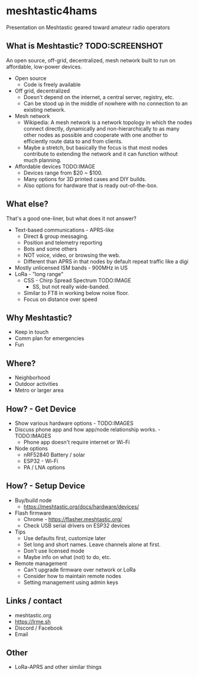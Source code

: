 # meshtastic4hams
Presentation on Meshtastic geared toward amateur radio operators

## What is Meshtastic? TODO:SCREENSHOT
An open source, off-grid, decentralized, mesh network built to run on affordable, low-power devices.

* Open source
    * Code is freely available
* Off grid, decentralized
    * Doesn't depend on the internet, a central server, registry, etc.
    * Can be stood up in the middle of nowhere with no connection to an existing network.
* Mesh network
    * Wikipedia: A mesh network is a network topology in which the nodes connect directly, dynamically and non-hierarchically to as many other nodes as possible and cooperate with one another to efficiently route data to and from clients.
    * Maybe a stretch, but basically the focus is that most nodes contribute to extending the network and it can function without much planning.
* Affordable devices TODO:IMAGE
    * Devices range from $20 ~ $100.
    * Many options for 3D printed cases and DIY builds.
    * Also options for hardware that is ready out-of-the-box.

## What else?
That's a good one-liner, but what does it not answer?

* Text-based communications - APRS-like
    * Direct & group messaging.
    * Position and telemetry reporting
    * Bots and some others
    * NOT voice, video, or browsing the web.
    * Different than APRS in that nodes by default repeat traffic like a digi
* Mostly unlicensed ISM bands - 900MHz in US
* LoRa - "long range"
    * CSS - Chirp Spread Spectrum  TODO:IMAGE
        * SS, but not really wide-banded.
    * Similar to FT8 in working below noise floor.
    * Focus on distance over speed

## Why Meshtastic?
* Keep in touch
* Comm plan for emergencies
* Fun

## Where?
* Neighborhood
* Outdoor activities
* Metro or larger area

## How? - Get Device
* Show various hardware options - TODO:IMAGES
* Discuss phone app and how app/node relationship works. - TODO:IMAGES
    * Phone app doesn't require internet or Wi-Fi
* Node options
    * nRF52840 Battery / solar
    * ESP32 - Wi-Fi
    * PA / LNA options

## How? - Setup Device
* Buy/build node
    * https://meshtastic.org/docs/hardware/devices/
* Flash firmware
    * Chrome - https://flasher.meshtastic.org/
    * Check USB serial drivers on ESP32 devices
* Tips
    * Use defaults first, customize later
    * Set long and short names. Leave channels alone at first.
    * Don't use licensed mode
    * Maybe info on what (not) to do, etc.
* Remote management
    * Can't upgrade firmware over network or LoRa
    * Consider how to maintain remote nodes
    * Setting management using admin keys

## Links / contact
* meshtastic.org
* https://lrme.sh
* Discord / Facebook
* Email

## Other
* LoRa-APRS and other similar things
